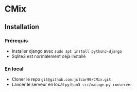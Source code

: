 # CMix

## Installation

### Prérequis

* Installer django avec `sudo apt install python3-django`
* Sqlite3 est normalement déjà installé

### En local

* Cloner le repo `git@github.com:julcar99/CMix.git`
* Lancer le serveur en local `python3 src/manage.py runserver`